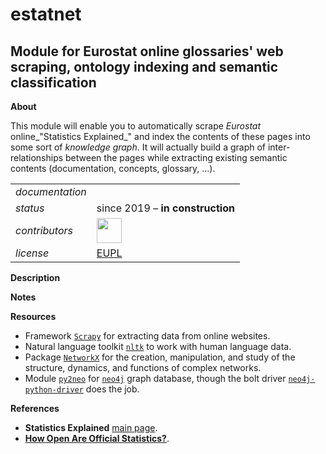 estatnet
========

Module for Eurostat online glossaries' web scraping, ontology indexing and semantic classification
---

**About**

This module will enable you to automatically scrape _Eurostat_ online_"Statistics Explained_" and index the contents of these pages into some sort of _knowledge graph_. It will actually build a graph of inter-relationships between the pages while extracting existing semantic contents (documentation, concepts, glossary, ...). 

<table align="center">
  <tr> <td align="left"><i>documentation</i></td> <td align="left"><!--  available at: https://eurostat.github.io/estatNet/ --></td> </tr>
    <tr> <td align="left"><i>status</i></td> <td align="left">since 2019 &ndash; <b>in construction</b></td></tr> 
    <tr> <td align="left"><i>contributors</i></td> 
    <td align="left" valign="middle"> <a href="https://github.com/gjacopo"><img src="https://github.com/gjacopo.png" width="40"></a> </td> </tr> 
    <tr> <td align="left"><i>license</i></td> <td align="left"><a href="https://joinup.ec.europa.eu/sites/default/files/eupl1.1.-licence-en_0.pdfEUPL">EUPL</a> </td> </tr> 
</table>


**<a name="Description"></a>Description**

**<a name="Notes"></a>Notes**

**<a name="Resources"></a>Resources**

* Framework [`Scrapy`](https://scrapy.org) for extracting data from online websites.
* Natural language toolkit [`nltk`](http://www.nltk.org/) to work with human language data.
* Package [`NetworkX`](https://networkx.github.io/) for the creation, manipulation, and study of the structure, dynamics, and functions of complex networks.
* Module [`py2neo`](http://py2neo.org/v3/) for [`neo4j`](https://neo4j.com/) graph database, though the bolt driver [`neo4j-python-driver`](https://github.com/neo4j/neo4j-python-driver) does the job.

**<a name="References"></a>References**

* **Statistics Explained** [main page](https://ec.europa.eu/eurostat/statistics-explained/index.php/Main_Page).
* [**How Open Are Official Statistics?**](http://opendatawatch.com/monitoring-reporting/how-open-are-official-statistics/).
